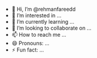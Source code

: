 - 👋 Hi, I’m @rehmanfareedd
- 👀 I’m interested in ...
- 🌱 I’m currently learning ...
- 💞️ I’m looking to collaborate on ...
- 📫 How to reach me ...
- 😄 Pronouns: ...
- ⚡ Fun fact: ...

<!---
rehmanfareedd/rehmanfareedd is a ✨ special ✨ repository because its `README.md` (this file) appears on your GitHub profile.
You can click the Preview link to take a look at your changes.
--->
